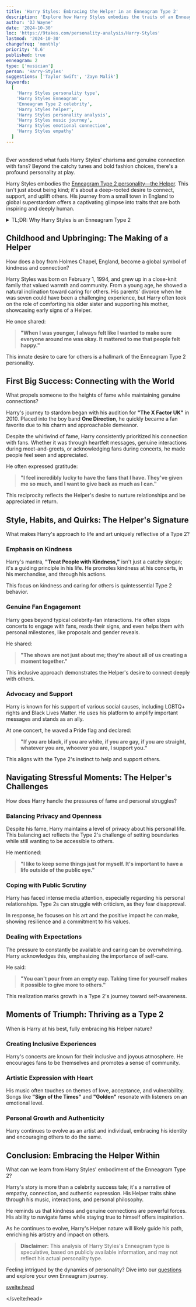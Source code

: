 ```yaml
---
title: 'Harry Styles: Embracing the Helper in an Enneagram Type 2'
description: 'Explore how Harry Styles embodies the traits of an Enneagram Type 2, delving into his journey from childhood to global stardom and his profound connection with others.'
author: 'DJ Wayne'
date: '2024-10-30'
loc: 'https://9takes.com/personality-analysis/Harry-Styles'
lastmod: '2024-10-30'
changefreq: 'monthly'
priority: '0.6'
published: true
enneagram: 2
type: ['musician']
person: 'Harry-Styles'
suggestions: ['Taylor Swift', 'Zayn Malik']
keywords:
  [
    'Harry Styles personality type',
    'Harry Styles Enneagram',
    'Enneagram Type 2 celebrity',
    'Harry Styles helper',
    'Harry Styles personality analysis',
    'Harry Styles music journey',
    'Harry Styles emotional connection',
    'Harry Styles empathy'
  ]
---
```


<!-- 'Niall Horan', 'Louis Tomlinson', 'Ed Sheeran' -->

<script>
  import PopCard from "$lib/components/atoms/PopCard.svelte";
  import BlogPurpose from '$lib/components/blog/BlogPurpose.svelte';
</script>

<div style="display: flex; justify-content: center; margin: 1rem 0;">
  <PopCard
    image={`/types/2s/${'Harry-Styles'}.webp`}
    showIcon={false}
    enneagramType="2"
    displayText="Harry Styles"
    subtext=""
  />
</div>

<p class="firstLetter">Ever wondered what fuels Harry Styles' charisma and genuine connection with fans? Beyond the catchy tunes and bold fashion choices, there's a profound personality at play.</p>

Harry Styles embodies the [Enneagram Type 2 personality—the Helper](/enneagram-corner/enneagram-type-2). This isn't just about being kind; it's about a deep-rooted desire to connect, support, and uplift others. His journey from a small town in England to global superstardom offers a captivating glimpse into traits that are both inspiring and deeply human.

<details>
<summary class="accordion">TL;DR: Why Harry Styles is an Enneagram Type 2</summary>
<div class="panel">
<ul>
<li><b>Innate Desire to Connect:</b> Harry's genuine interactions with fans and his emphasis on kindness reflect the Helper's focus on relationships and emotional bonds.</li>
<li><b>Empathy and Support:</b> His advocacy for inclusivity and support for various social causes showcase the Type 2's instinct to assist and uplift others.</li>
<li><b>Charismatic Presence:</b> Harry's ability to make people feel special aligns with the Helper's natural warmth and desire to be appreciated.</li>
<li><b>Struggle with Boundaries:</b> Navigating fame, he displays the Type 2 challenge of balancing personal needs with the desire to please and be appreciated.</li>
<li><b>Personal Growth and Authenticity:</b> His openness about his vulnerabilities and personal experiences demonstrates a Type 2's journey toward self-awareness and genuine self-expression.</li>
</ul>
</div>
</details>

## Childhood and Upbringing: The Making of a Helper

How does a boy from Holmes Chapel, England, become a global symbol of kindness and connection?

Harry Styles was born on February 1, 1994, and grew up in a close-knit family that valued warmth and community. From a young age, he showed a natural inclination toward caring for others. His parents' divorce when he was seven could have been a challenging experience, but Harry often took on the role of comforting his older sister and supporting his mother, showcasing early signs of a Helper.

He once shared:

> **"When I was younger, I always felt like I wanted to make sure everyone around me was okay. It mattered to me that people felt happy."**

This innate desire to care for others is a hallmark of the Enneagram Type 2 personality.

## First Big Success: Connecting with the World

What propels someone to the heights of fame while maintaining genuine connections?

Harry's journey to stardom began with his audition for **"The X Factor UK"** in 2010. Placed into the boy band **One Direction**, he quickly became a fan favorite due to his charm and approachable demeanor.

Despite the whirlwind of fame, Harry consistently prioritized his connection with fans. Whether it was through heartfelt messages, genuine interactions during meet-and-greets, or acknowledging fans during concerts, he made people feel seen and appreciated.

He often expressed gratitude:

> **"I feel incredibly lucky to have the fans that I have. They've given me so much, and I want to give back as much as I can."**

This reciprocity reflects the Helper's desire to nurture relationships and be appreciated in return.

## Style, Habits, and Quirks: The Helper's Signature

What makes Harry's approach to life and art uniquely reflective of a Type 2?

### Emphasis on Kindness

Harry's mantra, **"Treat People with Kindness,"** isn't just a catchy slogan; it's a guiding principle in his life. He promotes kindness at his concerts, in his merchandise, and through his actions.

This focus on kindness and caring for others is quintessential Type 2 behavior.

### Genuine Fan Engagement

Harry goes beyond typical celebrity-fan interactions. He often stops concerts to engage with fans, reads their signs, and even helps them with personal milestones, like proposals and gender reveals.

He shared:

> **"The shows are not just about me; they're about all of us creating a moment together."**

This inclusive approach demonstrates the Helper's desire to connect deeply with others.

### Advocacy and Support

Harry is known for his support of various social causes, including LGBTQ+ rights and Black Lives Matter. He uses his platform to amplify important messages and stands as an ally.

At one concert, he waved a Pride flag and declared:

> **"If you are black, if you are white, if you are gay, if you are straight, whatever you are, whoever you are, I support you."**

This aligns with the Type 2's instinct to help and support others.

## Navigating Stressful Moments: The Helper's Challenges

How does Harry handle the pressures of fame and personal struggles?

### Balancing Privacy and Openness

Despite his fame, Harry maintains a level of privacy about his personal life. This balancing act reflects the Type 2's challenge of setting boundaries while still wanting to be accessible to others.

He mentioned:

> **"I like to keep some things just for myself. It's important to have a life outside of the public eye."**

### Coping with Public Scrutiny

Harry has faced intense media attention, especially regarding his personal relationships. Type 2s can struggle with criticism, as they fear disapproval.

In response, he focuses on his art and the positive impact he can make, showing resilience and a commitment to his values.

### Dealing with Expectations

The pressure to constantly be available and caring can be overwhelming. Harry acknowledges this, emphasizing the importance of self-care.

He said:

> **"You can't pour from an empty cup. Taking time for yourself makes it possible to give more to others."**

This realization marks growth in a Type 2's journey toward self-awareness.

## Moments of Triumph: Thriving as a Type 2

When is Harry at his best, fully embracing his Helper nature?

### Creating Inclusive Experiences

Harry's concerts are known for their inclusive and joyous atmosphere. He encourages fans to be themselves and promotes a sense of community.

### Artistic Expression with Heart

His music often touches on themes of love, acceptance, and vulnerability. Songs like **"Sign of the Times"** and **"Golden"** resonate with listeners on an emotional level.

### Personal Growth and Authenticity

Harry continues to evolve as an artist and individual, embracing his identity and encouraging others to do the same.

<BlogPurpose />

## Conclusion: Embracing the Helper Within

What can we learn from Harry Styles' embodiment of the Enneagram Type 2?

Harry's story is more than a celebrity success tale; it's a narrative of empathy, connection, and authentic expression. His Helper traits shine through his music, interactions, and personal philosophy.

He reminds us that kindness and genuine connections are powerful forces. His ability to navigate fame while staying true to himself offers inspiration.

As he continues to evolve, Harry's Helper nature will likely guide his path, enriching his artistry and impact on others.

> **Disclaimer:** This analysis of Harry Styles's Enneagram type is speculative, based on publicly available information, and may not reflect his actual personality type.

Feeling intrigued by the dynamics of personality? Dive into our [questions](/questions) and explore your own Enneagram journey.

<svelte:head>

<script type="application/ld+json">
{
  "@context": "http://schema.org",
  "@graph": [
    {
      "@type": "Article",
      "articleBody": "This article explores Harry Styles's personality through the lens of Enneagram Type 2, known as 'The Helper.' It delves into his childhood, rise to fame, genuine connections with fans, and how his Helper traits influence his career and personal life. The analysis highlights his emphasis on kindness, empathy, and the challenges of balancing personal needs with his desire to support others.",
      "creator": {
        "@type": "Person",
        "name": "DJ Wayne",
        "sameAs": ["https://www.instagram.com/djwayne3/", "https://www.youtube.com/@djwayne3", "https://www.linkedin.com/in/davidtwayne/", "https://twitter.com/djwayne3"]
      },
      "author": {
        "@type": "Person",
        "name": "DJ Wayne",
        "sameAs": ["https://www.instagram.com/djwayne3/", "https://www.youtube.com/@djwayne3", "https://www.linkedin.com/in/davidtwayne/", "https://twitter.com/djwayne3"]
      },
      "dateModified": "2024-07-12",
      "datePublished": "2024-07-12",
      "description": "Explore how Harry Styles embodies the traits of an Enneagram Type 2, delving into his journey from childhood to global stardom and his profound connection with others.",
      "headline": "Harry Styles: Embracing the Helper in an Enneagram Type 2",
      "image": {
        "@type": "ImageObject",
        "height": 900,
        "url": "https://9takes.com/types/2s/Harry-Styles.webp",
        "width": 900
      },
      "mainEntityOfPage": {
        "@id": "https://9takes.com/personality-analysis/Harry-Styles",
        "@type": "WebPage"
      },
      "mentions": {
        "@type": "Person",
        "name": "Harry Styles",
        "sameAs": ["https://en.wikipedia.org/wiki/Harry_Styles", "https://twitter.com/Harry_Styles", "https://www.instagram.com/harrystyles/", "https://www.tiktok.com/@harrystyles"]
      },
      "publisher": {
        "@type": "Organization",
        "sameAs": ["https://www.instagram.com/9takesdotcom/", "https://twitter.com/9takesdotcom"],
        "logo": {
          "@type": "ImageObject",
          "url": "https://9takes.com/brand/aero.png"
        },
        "name": "9takes"
      },
      "keywords": ["Harry Styles personality type", "Harry Styles Enneagram", "Enneagram Type 2 celebrity", "Harry Styles helper", "Harry Styles personality analysis", "Harry Styles music journey", "Harry Styles emotional connection", "Harry Styles empathy"],
      "articleSection": "Personality Analysis",
      "inLanguage": "en-US",
      "about": [
        {
          "@type": "Thing",
          "name": "Enneagram",
          "sameAs": "https://en.wikipedia.org/wiki/Enneagram_of_Personality"
        },
        {
          "@type": "Thing",
          "name": "Music",
          "sameAs": "https://en.wikipedia.org/wiki/Music"
        }
      ],
      "isPartOf": {
        "@type": "WebSite",
        "name": "9takes",
        "url": "https://9takes.com"
      }
    },
    {
      "@type": "FAQPage",
      "mainEntity": [
        {
          "@type": "Question",
          "acceptedAnswer": {
            "@type": "Answer",
            "text": "Harry Styles exhibits many traits associated with Enneagram Type 2 personalities, such as a strong desire to connect with others, emphasis on kindness, and a natural inclination to support and help those around him. His interactions with fans, advocacy for inclusivity, and empathetic nature reflect the Helper's core characteristics."
          },
          "name": "Why is Harry Styles considered an Enneagram Type 2?"
        },
        {
          "@type": "Question",
          "acceptedAnswer": {
            "@type": "Answer",
            "text": "He handles stress by focusing on self-care and setting boundaries while maintaining his connections with others. Harry acknowledges the importance of taking time for himself, which helps him navigate the pressures of fame and avoid burnout."
          },
          "name": "How does Harry Styles cope with stress and criticism?"
        },
        {
          "@type": "Question",
          "acceptedAnswer": {
            "@type": "Answer",
            "text": "Harry demonstrates his Helper traits through genuine interactions with fans, advocacy for social causes, and his mantra 'Treat People with Kindness.' These actions highlight his desire to support others and build meaningful connections."
          },
          "name": "What are examples of Harry's Helper nature in his career?"
        },
        {
          "@type": "Question",
          "acceptedAnswer": {
            "@type": "Answer",
            "text": "Understanding Harry as a Type 2 offers insight into his motivations and actions, revealing a person driven by empathy, connection, and a desire to help others. It sheds light on how these traits influence his music, interactions, and approach to personal growth."
          },
          "name": "What insights does viewing Harry Styles as a Type 2 provide?"
        }
      ]
    }
  ]
}
</script>

</svelte:head>

<style lang="scss"></style>
